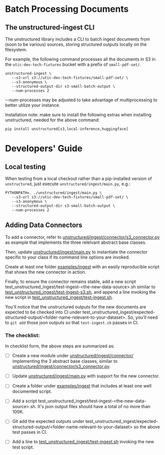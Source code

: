 # Batch Processing Documents

## The unstructured-ingest CLI

The unstructured library includes a CLI to batch ingest documents from (soon to be
various) sources, storing structured outputs locally on the filesystem.

For example, the following command processes all the documents in S3 in the
`utic-dev-tech-fixtures` bucket with a prefix of `small-pdf-set/`. 

    unstructured-ingest \
       --s3-url s3://utic-dev-tech-fixtures/small-pdf-set/ \
       --s3-anonymous \
       --structured-output-dir s3-small-batch-output \
       --num-processes 2

--num-processes may be adjusted to take advantage of multiprocessing to better utilize your instance.

Installation note: make sure to install the following extras when installing unstructured, needed for the above command:

    pip install unstructured[s3,local-inference,huggingface]

# Developers' Guide

## Local testing

When testing from a local checkout rather than a pip-installed version of `unstructured`,
just execute `unstructured/ingest/main.py`, e.g.:

    PYTHONPATH=. ./unstructured/ingest/main.py \
       --s3-url s3://utic-dev-tech-fixtures/small-pdf-set/ \
       --s3-anonymous \
       --structured-output-dir s3-small-batch-output \
       --num-processes 2

## Adding Data Connectors

To add a connector, refer to [unstructured/ingest/connector/s3_connector.py](unstructured/ingest/connector/s3_connector.py) as example that implements the three relelvant abstract base classes.

Then, update [unstructured/ingest/main.py](unstructured/ingest/main.py) to instantiate
the connector specific to your class if its command line options are invoked.

Create at least one folder [examples/ingest](examples/ingest) with an easily reproducible
script that shows the new connector in action.

Finally, to ensure the connector remains stable, add a new script test_unstructured_ingest/test-ingest-\<the-new-data-source\>.sh similar to [test_unstructured_ingest/test-ingest-s3.sh](test_unstructured_ingest/test-ingest-s3.sh), and append a line invoking the new script in [test_unstructured_ingest/test-ingest.sh](test_unstructured_ingest/test-ingest.sh).

You'll notice that the unstructured outputs for the new documents are expected
to be checked into CI under test_unstructured_ingest/expected-structured-output/\<folder-name-relevant-to-your-dataset\>. So, you'll need to `git add` those json outputs so that `test-ingest.sh` passes in CI.

### The checklist:

In checklist form, the above steps are summarized as:

- [ ] Create a new module under [unstructured/ingest/connector/](unstructured/ingest/connector/) implementing the 3 abstract base classes, similar to [unstructured/ingest/connector/s3_connector.py](unstructured/ingest/connector/s3_connector.py).
- [ ] Update [unstructured/ingest/main.py](unstructured/ingest/main.py) with support for the new connector.
- [ ] Create a folder under [examples/ingest](examples/ingest) that includes at least one well documented script.
- [ ] Add a script test_unstructured_ingest/test-ingest-\<the-new-data-source\>.sh. It's json output files should have a total of no more than 100K.
- [ ] Git add the expected outputs under test_unstructured_ingest/expected-structured-output/\<folder-name-relevant-to-your-dataset\> so the above test passes in CI.
- [ ] Add a line to [test_unstructured_ingest/test-ingest.sh](test_unstructured_ingest/test-ingest.sh) invoking the new test script.

